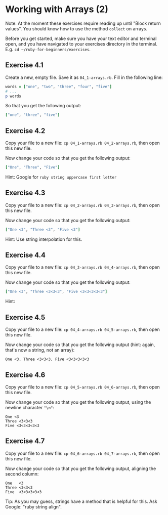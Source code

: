 # Working with Arrays (2)

Note: At the moment these exercises require reading up until "Block return values".
You should know how to use the method `collect` on arrays.

Before you get started, make sure you have your text editor and terminal open, and
you have navigated to your exercises directory in the terminal. E.g. `cd
~/ruby-for-beginners/exercises`.

## Exercise 4.1

Create a new, empty file. Save it as `04_1-arrays.rb`. Fill in the following line:

```ruby
words = ["one", "two", "three", "four", "five"]
# ...
p words
```

So that you get the following output:

```ruby
["one", "three", "five"]
```

## Exercise 4.2

Copy your file to a new file: `cp 04_1-arrays.rb 04_2-arrays.rb`, then open this
new file.

Now change your code so that you get the following output:

```ruby
["One", "Three", "Five"]
```

Hint: Google for `ruby string uppercase first letter`

## Exercise 4.3

Copy your file to a new file: `cp 04_2-arrays.rb 04_3-arrays.rb`, then open this
new file.

Now change your code so that you get the following output:

```ruby
["One <3", "Three <3", "Five <3"]
```

Hint: Use string interpolation for this.

## Exercise 4.4

Copy your file to a new file: `cp 04_3-arrays.rb 04_4-arrays.rb`, then open this
new file.

Now change your code so that you get the following output:

```ruby
["One <3", "Three <3<3<3", "Five <3<3<3<3<3"]
```

Hint:

## Exercise 4.5

Copy your file to a new file: `cp 04_4-arrays.rb 04_5-arrays.rb`, then open this
new file.

Now change your code so that you get the following output (hint: again, that's
now a string, not an array):

```
One <3, Three <3<3<3, Five <3<3<3<3<3
```

## Exercise 4.6

Copy your file to a new file: `cp 04_5-arrays.rb 04_6-arrays.rb`, then open this
new file.

Now change your code so that you get the following output, using the newline
character `"\n"`:

```
One <3
Three <3<3<3
Five <3<3<3<3<3
```

## Exercise 4.7

Copy your file to a new file: `cp 04_6-arrays.rb 04_7-arrays.rb`, then open this
new file.

Now change your code so that you get the following output, aligning the second
column:

```
One   <3
Three <3<3<3
Five  <3<3<3<3<3
```

Tip: As you may guess, strings have a method that is helpful for this. Ask
Google: "ruby string align".
